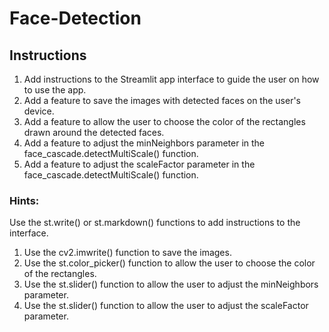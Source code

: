 # Face-Detection

<h2>Instructions</h2>
<ol><li>Add instructions to the Streamlit app interface to guide the user on how to use the app.</li>
<li>Add a feature to save the images with detected faces on the user's device.</li>
<li>Add a feature to allow the user to choose the color of the rectangles drawn around the detected faces.</li>
<li>Add a feature to adjust the minNeighbors parameter in the face_cascade.detectMultiScale() function.</li>
<li>Add a feature to adjust the scaleFactor parameter in the face_cascade.detectMultiScale() function.</li></ol>

<h3>Hints:</h3>

Use the st.write() or st.markdown() functions to add instructions to the interface.

<ol><li>Use the cv2.imwrite() function to save the images.</li>
<li>Use the st.color_picker() function to allow the user to choose the color of the rectangles.</li>
<li>Use the st.slider() function to allow the user to adjust the minNeighbors parameter.</li>
<li>Use the st.slider() function to allow the user to adjust the scaleFactor parameter.</li>
